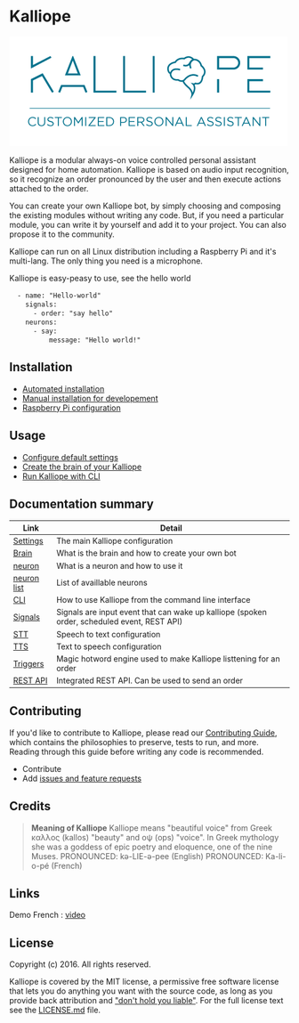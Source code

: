 # Kalliope

![logo](images/Kalliope_logo_large.png)

Kalliope is a modular always-on voice controlled personal assistant designed for home automation.
Kalliope is based on audio input recognition, so it recognize an order pronounced by the user and then execute actions attached to the order.

You can create your own Kalliope bot, by simply choosing and composing the existing modules without writing any code. But, if you need a particular module, you can
write it by yourself and add it to your project. You can also propose it to the community.

Kalliope can run on all Linux distribution including a Raspberry Pi and it's multi-lang. The only thing you need is a microphone.

Kalliope is easy-peasy to use, see the hello world
```
  - name: "Hello-world"
    signals:
      - order: "say hello"
    neurons:      
      - say:
          message: "Hello world!"    
```

## Installation

- [Automated installation](Docs/automated_install.md)
- [Manual installation for developement](Docs/dev_env_install.md)
- [Raspberry Pi configuration](Docs/RPi.md)

## Usage

- [Configure default settings](Docs/settings.md)
- [Create the brain of your Kalliope](Docs/brain.md)
- [Run Kalliope with CLI](Docs/kalliope_cli.md)

## Documentation summary

| Link                               | Detail                                                                                      |
|------------------------------------|---------------------------------------------------------------------------------------------|
| [Settings](Docs/settings.md)       | The main Kalliope configuration                                                             |
| [Brain](Docs/brain.md)             | What is the brain and how to create your own bot                                            |
| [neuron](Docs/neurons.md)          | What is a neuron and how to use it                                                          |
| [neuron list](Docs/neuron_list.md) | List of availlable neurons                                                                  |
| [CLI](Docs/kalliope_cli.md)        | How to use Kalliope from the command line interface                                         |
| [Signals](Docs/signals.md)         | Signals are input event that can wake up kalliope (spoken order, scheduled event, REST API) |
| [STT](Docs/stt.md)                 | Speech to text configuration                                                                |
| [TTS](Docs/tts.md)                 | Text to speech configuration                                                                |
| [Triggers](Docs/trigger.md)        | Magic hotword engine used to make Kalliope listtening for an order                          |
| [REST API](Docs/rest_api.md)       | Integrated REST API. Can be used to send an order                                           |

## Contributing

If you'd like to contribute to Kalliope, please read our [Contributing Guide](Docs/contributing.md), which contains the philosophies to preserve, tests to run, and more. 
Reading through this guide before writing any code is recommended.

- Contribute
- Add [issues and feature requests](../../issues)

## Credits

> **Meaning of Kalliope** Kalliope means "beautiful voice" from Greek καλλος (kallos) "beauty" and οψ (ops) "voice". 
In Greek mythology she was a goddess of epic poetry and eloquence, one of the nine Muses.
PRONOUNCED: kə-LIE-ə-pee (English) 
PRONOUNCED: Ka-li-o-pé (French)

## Links

Demo French : [video](https://www.youtube.com/watch?v=t4J42yO2rkM)

## License

Copyright (c) 2016. All rights reserved.

Kalliope is covered by the MIT license, a permissive free software license that lets you do anything you want with the source code, 
as long as you provide back attribution and ["don't hold you liable"](http://choosealicense.com/). For the full license text see the [LICENSE.md](LICENSE.md) file.
